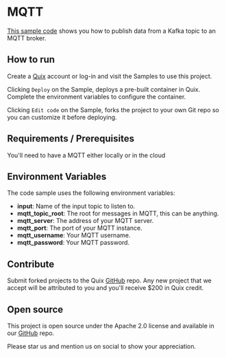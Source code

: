 # MQTT

[This sample code](https://github.com/quixio/quix-samples/tree/main/python/destinations/MQTT) shows you how to publish data from a Kafka topic to an MQTT broker.

## How to run

Create a [Quix](https://portal.platform.quix.ai/self-sign-up?xlink=github) account or log-in and visit the Samples to use this project.

Clicking `Deploy` on the Sample, deploys a pre-built container in Quix. Complete the environment variables to configure the container.

Clicking `Edit code` on the Sample, forks the project to your own Git repo so you can customize it before deploying.

## Requirements / Prerequisites

You'll need to have a MQTT either locally or in the cloud

## Environment Variables

The code sample uses the following environment variables:

- **input**: Name of the input topic to listen to.
- **mqtt_topic_root**: The root for messages in MQTT, this can be anything.
- **mqtt_server**: The address of your MQTT server.
- **mqtt_port**: The port of your MQTT instance.
- **mqtt_username**: Your MQTT username.
- **mqtt_password**: Your MQTT password.

## Contribute

Submit forked projects to the Quix [GitHub](https://github.com/quixio/quix-samples) repo. Any new project that we accept will be attributed to you and you'll receive $200 in Quix credit.

## Open source

This project is open source under the Apache 2.0 license and available in our [GitHub](https://github.com/quixio/quix-samples) repo.

Please star us and mention us on social to show your appreciation.

